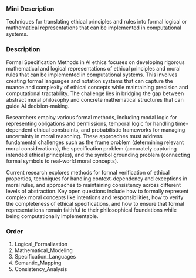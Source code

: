 ### Mini Description

Techniques for translating ethical principles and rules into formal logical or mathematical representations that can be implemented in computational systems.

### Description

Formal Specification Methods in AI ethics focuses on developing rigorous mathematical and logical representations of ethical principles and moral rules that can be implemented in computational systems. This involves creating formal languages and notation systems that can capture the nuance and complexity of ethical concepts while maintaining precision and computational tractability. The challenge lies in bridging the gap between abstract moral philosophy and concrete mathematical structures that can guide AI decision-making.

Researchers employ various formal methods, including modal logic for representing obligations and permissions, temporal logic for handling time-dependent ethical constraints, and probabilistic frameworks for managing uncertainty in moral reasoning. These approaches must address fundamental challenges such as the frame problem (determining relevant moral considerations), the specification problem (accurately capturing intended ethical principles), and the symbol grounding problem (connecting formal symbols to real-world moral concepts).

Current research explores methods for formal verification of ethical properties, techniques for handling context-dependency and exceptions in moral rules, and approaches to maintaining consistency across different levels of abstraction. Key open questions include how to formally represent complex moral concepts like intentions and responsibilities, how to verify the completeness of ethical specifications, and how to ensure that formal representations remain faithful to their philosophical foundations while being computationally implementable.

### Order

1. Logical_Formalization
2. Mathematical_Modeling
3. Specification_Languages
4. Semantic_Mapping
5. Consistency_Analysis
